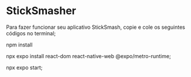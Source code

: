 # StickSmasher

Para fazer funcionar seu aplicativo StickSmash, copie e 
cole os seguintes códigos no terminal;

npm install

npx expo install react-dom react-native-web @expo/metro-runtime;

npx expo start;